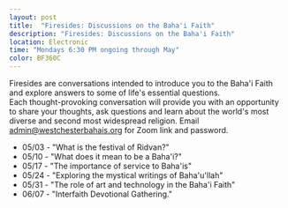 ```yaml
---
layout: post
title:  "Firesides: Discussions on the Baha'i Faith"
description: "Firesides: Discussions on the Baha'i Faith"
location: Electronic
time: "Mondays 6:30 PM ongoing through May"
color: BF360C
---
```

Firesides are conversations intended to introduce you to the Baha'i
Faith and explore answers to some of life's essential questions.  
Each thought-provoking conversation will provide you with an opportunity 
to share your thoughts, ask questions and learn about the world's most 
diverse and second most widespread religion.
Email <admin@westchesterbahais.org> for Zoom link and password.

* 05/03 - "What is the festival of Ridvan?"
* 05/10 - "What does it mean to be a Baha'i?"
* 05/17 - "The importance of service to Baha'is" 
* 05/24 - "Exploring the mystical writings of Baha'u'llah"
* 05/31 - "The role of art and technology in the Baha'i Faith"
* 06/07 - "Interfaith Devotional Gathering."
